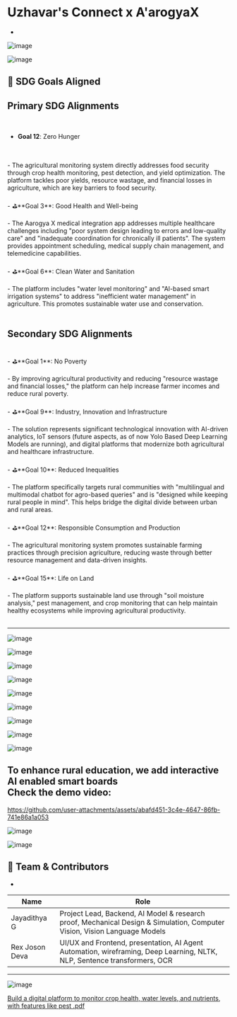 # Uzhavar's Connect x A'arogyaX
-

![image](https://github.com/user-attachments/assets/decd4165-cd35-43cf-909a-677a5753516b)

![image](https://github.com/user-attachments/assets/325b04ca-89c8-427c-bc39-b094588d4c53)

## 🎯 SDG Goals Aligned
Primary SDG Alignments
-
<br/>

-  **Goal 12**: Zero Hunger
  
<br/>
<br/>
  -  The agricultural monitoring system directly addresses food security through crop health monitoring, pest detection, and yield optimization. The platform tackles poor yields, resource wastage, and financial losses in agriculture, which are key barriers to food security.
<br/>
<br/>
- ⛳**Goal 3**: Good Health and Well-being
<br/>
<br/>
  -  The Aarogya X medical integration app addresses multiple healthcare challenges including "poor system design leading to errors and low-quality care" and "inadequate coordination for chronically ill patients". The system provides appointment scheduling, medical supply chain management, and telemedicine capabilities.
<br/>
<br/>
- ⛳**Goal 6**: Clean Water and Sanitation
<br/>
<br/>
  -  The platform includes "water level monitoring" and "AI-based smart irrigation systems" to address "inefficient water management" in agriculture. This promotes sustainable water use and conservation.
<br/>
<br/>

Secondary SDG Alignments
-
<br/>
- ⛳**Goal 1**: No Poverty
<br/>
<br/>
  -  By improving agricultural productivity and reducing "resource wastage and financial losses," the platform can help increase farmer incomes and reduce rural poverty.
<br/>
<br/>
- ⛳**Goal 9**: Industry, Innovation and Infrastructure
<br/>
<br/>
  -  The solution represents significant technological innovation with AI-driven analytics, IoT sensors (future aspects, as of now Yolo Based Deep Learning Models are running), and digital platforms that modernize both agricultural and healthcare infrastructure.
<br/>
<br/>
- ⛳**Goal 10**: Reduced Inequalities
<br/>
<br/>
  -  The platform specifically targets rural communities with "multilingual and multimodal chatbot for agro-based queries" and is "designed while keeping rural people in mind". This helps bridge the digital divide between urban and rural areas.
<br/>
<br/>
- ⛳**Goal 12**: Responsible Consumption and Production
<br/>
<br/>
  -  The agricultural monitoring system promotes sustainable farming practices through precision agriculture, reducing waste through better resource management and data-driven insights.
<br/>
<br/>
- ⛳**Goal 15**: Life on Land
<br/>
<br/>
  -  The platform supports sustainable land use through "soil moisture analysis," pest management, and crop monitoring that can help maintain healthy ecosystems while improving agricultural productivity.
<br/>
<br/>

---

![image](https://github.com/user-attachments/assets/abb70aa8-7374-454b-bb86-04cf9c7449f9)

![image](https://github.com/user-attachments/assets/b8c476d7-63ab-45cc-aa13-9a7f5ff9a974)

![image](https://github.com/user-attachments/assets/685dcaf2-45fd-461c-b8f3-469c227d771a)

![image](https://github.com/user-attachments/assets/e2b38758-2f1c-4093-9715-2185d467973b)

![image](https://github.com/user-attachments/assets/affca62d-349b-4496-8313-17fcfa7ac281)

![image](https://github.com/user-attachments/assets/06ce43c5-1ddc-4575-93c8-cd56ad244fa6)

![image](https://github.com/user-attachments/assets/6cc6311b-66b8-4eea-acb2-1a62ed7727c2)

![image](https://github.com/user-attachments/assets/8f08b1ef-be97-40e0-84af-e8eb5f15aae2)

![image](https://github.com/user-attachments/assets/19381c20-56c7-4db4-b4a8-5d2d9c600cbe)

To enhance rural education, we add interactive AI enabled smart boards
<br/>
Check the demo video:
-


https://github.com/user-attachments/assets/abafd451-3c4e-4647-86fb-741e86a1a053

![image](https://github.com/user-attachments/assets/c1e40bae-7e70-4997-916c-2c423d702c9a)

![image](https://github.com/user-attachments/assets/33b4937f-afa5-4c9c-85de-071631e74cc6)

## 🧠 Team & Contributors
-

| Name               | Role                                                                                                                      |
|------------------- |---------------------------------------------------------------------------------------------------------------------------|
| Jayadithya G       | Project Lead, Backend, AI Model & research proof, Mechanical Design & Simulation, Computer Vision, Vision Language Models |                                 
| Rex Joson Deva     | UI/UX and Frontend, presentation, AI Agent Automation, wireframing, Deep Learning, NLTK, NLP, Sentence transformers, OCR  | 

---

![image](https://github.com/user-attachments/assets/1177e0e8-5d69-4a6c-a38c-a2673da32ccc)








[Build a digital platform to monitor crop health, water levels, and nutrients, with features like pest .pdf](https://github.com/user-attachments/files/20408963/Build.a.digital.platform.to.monitor.crop.health.water.levels.and.nutrients.with.features.like.pest.pdf)

